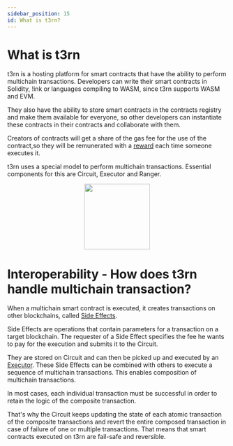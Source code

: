 ```yaml
---
sidebar_position: 15
id: What is t3rn?
---
```


# What is t3rn

t3rn is a hosting platform for smart contracts that have the ability to perform multichain transactions.
Developers can write their smart contracts in Solidity, !ink or languages compiling to WASM, since t3rn supports WASM and EVM.

They also have the ability to store smart contracts in the contracts registry and make them available for everyone, so other developers can instantiate these contracts in their contracts and collaborate with them.

Creators of contracts will get a share of the gas fee for the use of the contract,so they will be remunerated with a [reward](/tokenomics#gas-fees) each time someone executes it.

t3rn uses a special model to perform multichain transactions. Essential components for this are Circuit, Executor and Ranger.

<p align="center">
    <img height="150" src="/img/t3rn-overview.png?raw=true"/>
</p>

# Interoperability - How does t3rn handle multichain transaction?

When a multichain smart contract is executed, it creates transactions on other blockchains, called [Side Effects](/components/sfx-overview).

Side Effects are operations that contain parameters for a transaction on a target blockchain. The requester of a Side Effect specifies the fee he wants to pay for the execution and submits it to the Circuit.

They are stored on Circuit and can then be picked up and executed by an [Executor](/executor/executor-overview).
These Side Effects can be combined with others to execute a sequence of multichain transactions. This enables composition of multichain transactions.

In most cases, each individual transaction must be successful in order to retain the logic of the composite transaction.

That's why the Circuit keeps updating the state of each atomic transaction of the composite transactions and revert the entire composed transaction in case of failure of one or multiple transactions.
That means that smart contracts executed on t3rn are fail-safe and reversible.
